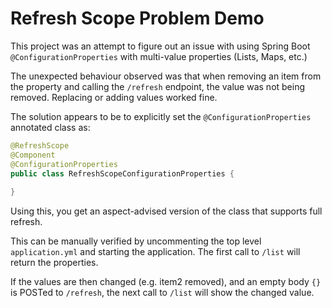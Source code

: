 # Refresh Scope Problem Demo

This project was an attempt to figure out an issue with using Spring Boot `@ConfigurationProperties` 
with multi-value properties (Lists, Maps, etc.)


The unexpected behaviour observed was that when removing an item from the property and calling the `/refresh` endpoint, 
the value was not being removed. 
Replacing or adding values worked fine.

The solution appears to be to explicitly set the `@ConfigurationProperties` annotated class as:

```java
@RefreshScope
@Component
@ConfigurationProperties
public class RefreshScopeConfigurationProperties {
    
}
```

Using this, you get an aspect-advised version of the class that supports full refresh.

This can be manually verified by uncommenting the top level `application.yml` and starting the application.
The first call to `/list` will return the properties.

If the values are then changed (e.g. item2 removed), and an empty body `{}` is POSTed to `/refresh`, 
the next call to `/list` will show the changed value.
